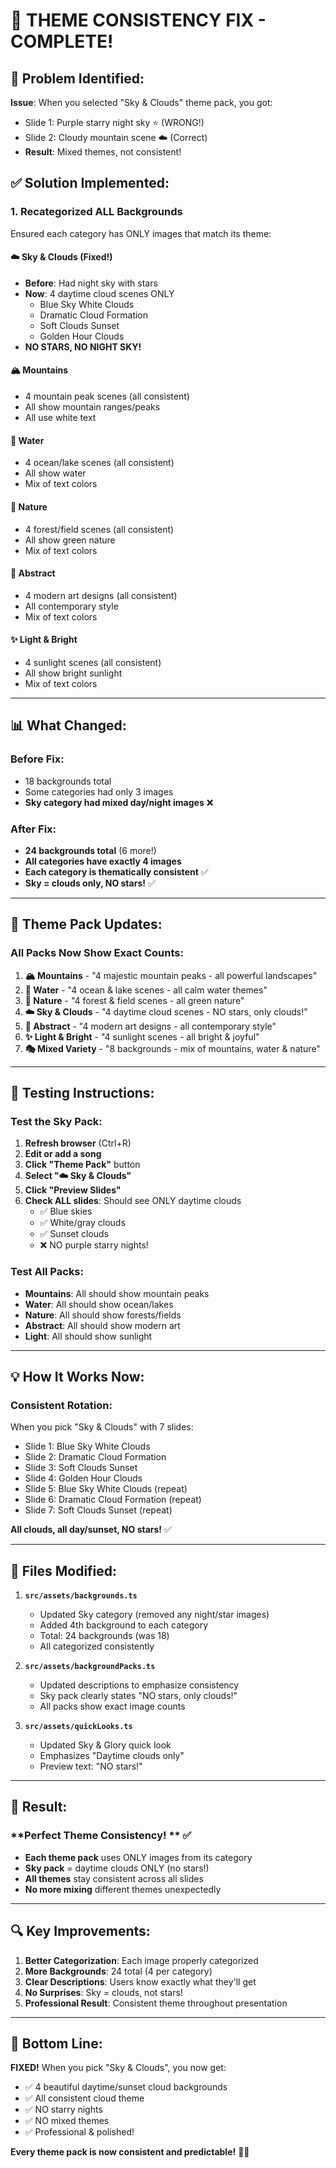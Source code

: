# 🎨 THEME CONSISTENCY FIX - COMPLETE!

## 🐛 Problem Identified:

**Issue**: When you selected "Sky & Clouds" theme pack, you got:
- Slide 1: Purple starry night sky ⭐ (WRONG!)
- Slide 2: Cloudy mountain scene ☁️ (Correct)
- **Result**: Mixed themes, not consistent!

## ✅ Solution Implemented:

### **1. Recategorized ALL Backgrounds**
Ensured each category has ONLY images that match its theme:

#### **☁️ Sky & Clouds** (Fixed!)
- **Before**: Had night sky with stars
- **Now**: 4 daytime cloud scenes ONLY
  - Blue Sky White Clouds
  - Dramatic Cloud Formation
  - Soft Clouds Sunset
  - Golden Hour Clouds
- **NO STARS, NO NIGHT SKY!**

#### **🏔️ Mountains**
- 4 mountain peak scenes (all consistent)
- All show mountain ranges/peaks
- All use white text

#### **🌊 Water**
- 4 ocean/lake scenes (all consistent)
- All show water
- Mix of text colors

#### **🌲 Nature**
- 4 forest/field scenes (all consistent)
- All show green nature
- Mix of text colors

#### **🎨 Abstract**
- 4 modern art designs (all consistent)
- All contemporary style
- Mix of text colors

#### **✨ Light & Bright**
- 4 sunlight scenes (all consistent)
- All show bright sunlight
- Mix of text colors

---

## 📊 What Changed:

### **Before Fix:**
- 18 backgrounds total
- Some categories had only 3 images
- **Sky category had mixed day/night images** ❌

### **After Fix:**
- **24 backgrounds total** (6 more!)
- **All categories have exactly 4 images**
- **Each category is thematically consistent** ✅
- **Sky = clouds only, NO stars!** ✅

---

## 🎯 Theme Pack Updates:

### **All Packs Now Show Exact Counts:**

1. **🏔️ Mountains** - "4 majestic mountain peaks - all powerful landscapes"
2. **🌊 Water** - "4 ocean & lake scenes - all calm water themes"
3. **🌲 Nature** - "4 forest & field scenes - all green nature"
4. **☁️ Sky & Clouds** - "4 daytime cloud scenes - NO stars, only clouds!"
5. **🎨 Abstract** - "4 modern art designs - all contemporary style"
6. **✨ Light & Bright** - "4 sunlight scenes - all bright & joyful"
7. **🎭 Mixed Variety** - "8 backgrounds - mix of mountains, water & nature"

---

## 🧪 Testing Instructions:

### **Test the Sky Pack:**
1. **Refresh browser** (Ctrl+R)
2. **Edit or add a song**
3. **Click "Theme Pack"** button
4. **Select "☁️ Sky & Clouds"**
5. **Click "Preview Slides"**
6. **Check ALL slides**: Should see ONLY daytime clouds
   - ✅ Blue skies
   - ✅ White/gray clouds
   - ✅ Sunset clouds
   - ❌ NO purple starry nights!

### **Test All Packs:**
- **Mountains**: All should show mountain peaks
- **Water**: All should show ocean/lakes
- **Nature**: All should show forests/fields
- **Abstract**: All should show modern art
- **Light**: All should show sunlight

---

## 💡 How It Works Now:

### **Consistent Rotation:**
When you pick "Sky & Clouds" with 7 slides:
- Slide 1: Blue Sky White Clouds
- Slide 2: Dramatic Cloud Formation
- Slide 3: Soft Clouds Sunset
- Slide 4: Golden Hour Clouds
- Slide 5: Blue Sky White Clouds (repeat)
- Slide 6: Dramatic Cloud Formation (repeat)
- Slide 7: Soft Clouds Sunset (repeat)

**All clouds, all day/sunset, NO stars!** ✅

---

## 📝 Files Modified:

1. **`src/assets/backgrounds.ts`**
   - Updated Sky category (removed any night/star images)
   - Added 4th background to each category
   - Total: 24 backgrounds (was 18)
   - All categorized consistently

2. **`src/assets/backgroundPacks.ts`**
   - Updated descriptions to emphasize consistency
   - Sky pack clearly states "NO stars, only clouds!"
   - All packs show exact image counts

3. **`src/assets/quickLooks.ts`**
   - Updated Sky & Glory quick look
   - Emphasizes "Daytime clouds only"
   - Preview text: "NO stars!"

---

## 🎉 Result:

### **Perfect Theme Consistency! ** ✅

- **Each theme pack** uses ONLY images from its category
- **Sky pack** = daytime clouds ONLY (no stars!)
- **All themes** stay consistent across all slides
- **No more mixing** different themes unexpectedly

---

## 🔍 Key Improvements:

1. **Better Categorization**: Each image properly categorized
2. **More Backgrounds**: 24 total (4 per category)
3. **Clear Descriptions**: Users know exactly what they'll get
4. **No Surprises**: Sky = clouds, not stars!
5. **Professional Result**: Consistent theme throughout presentation

---

## 💪 Bottom Line:

**FIXED!** When you pick "Sky & Clouds", you now get:
- ✅ 4 beautiful daytime/sunset cloud backgrounds
- ✅ All consistent cloud theme
- ✅ NO starry nights
- ✅ NO mixed themes
- ✅ Professional & polished!

**Every theme pack is now consistent and predictable!** 🎯✨
